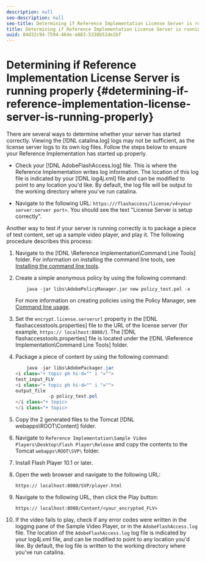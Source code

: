 ```yaml
---
description: null
seo-description: null
seo-title: Determining if Reference Implementation License Server is running properly
title: Determining if Reference Implementation License Server is running properly
uuid: 84d32c94-7594-464e-a883-5338b52de2bf
---
```


# Determining if Reference Implementation License Server is running properly {#determining-if-reference-implementation-license-server-is-running-properly}

There are several ways to determine whether your server has started correctly. Viewing the [!DNL catalina.log] logs may not be sufficient, as the license server logs to its own log files. Follow the steps below to ensure your Reference Implementation has started up properly.

* Check your [!DNL AdobeFlashAccess.log] file. This is where the Reference Implementation writes log information. The location of this log file is indicated by your [!DNL log4j.xml] file and can be modified to point to any location you'd like. By default, the log file will be output to the working directory where you've run catalina.

* Navigate to the following URL: `https:///flashaccess/license/v4<your server:server port>`. You should see the text "License Server is setup correctly".

Another way to test if your server is running correctly is to package a piece of test content, set up a sample video player, and play it. The following procedure describes this process:

1. Navigate to the [!DNL \Reference Implementation\Command Line Tools] folder. For information on installing the command line tools, see [Installing the command line tools](../aaxs-reference-implementations/command-line-tools/aaxs-ref-impl-command-line-overview.md#installing-the-command-line-tools).

1. Create a simple anonymous policy by using the following command: 

   ```
       java -jar libs\AdobePolicyManager.jar new policy_test.pol -x
   ```

   For more information on creating policies using the Policy Manager, see [Command line usage](../aaxs-reference-implementations/command-line-tools/policy-manager/command-line-usage.md).

1. Set the `encrypt.license.serverurl` property in the [!DNL flashaccesstools.properties] file to the URL of the license server (for example, `https:// localhost:8080/`). The [!DNL flashaccesstools.properties] file is located under the [!DNL \Reference Implementation\Command Line Tools] folder.

1. Package a piece of content by using the following command: 

   ```java
       java -jar libs\AdobePackager.jar  
   <i class="+ topic ph hi-d="" i "="">
   test_input_FLV  
   <i class="+ topic ph hi-d="" i "="">
   output_file  
               -p policy_test.pol 
   </i class="+ topic> 
   </i class="+ topic>
   ```

1. Copy the 2 generated files to the Tomcat [!DNL webapps\ROOT\Content] folder.
1. Navigate to `Reference Implementation\Sample Video Players\Desktop\Flash Player\Release` and copy the contents to the Tomcat `webapps\ROOT\SVP\` folder.
1. Install Flash Player 10.1 or later.
1. Open the web browser and navigate to the following URL:

   `https:// localhost:8080/SVP/player.html`
1. Navigate to the following URL, then click the Play button:

   `https:// localhost:8080/Content/<your_encrypted_FLV>`
1. If the video fails to play, check if any error codes were written in the logging pane of the Sample Video Player, or in the `AdobeFlashAccess.log` file. The location of the `AdobeFlashAccess.log` log file is indicated by your log4j.xml file, and can be modified to point to any location you'd like. By default, the log file is written to the working directory where you've run catalina.
